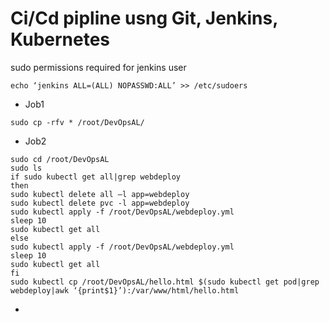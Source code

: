# Ci/Cd pipline usng Git, Jenkins, Kubernetes

sudo permissions required for jenkins user
~~~
echo ‘jenkins ALL=(ALL) NOPASSWD:ALL’ >> /etc/sudoers
~~~
* Job1 
~~~
sudo cp -rfv * /root/DevOpsAL/
~~~

* Job2
~~~
sudo cd /root/DevOpsAL
sudo ls
if sudo kubectl get all|grep webdeploy
then
sudo kubectl delete all —l app=webdeploy
sudo kubectl delete pvc -l app=webdeploy
sudo kubectl apply -f /root/DevOpsAL/webdeploy.yml
sleep 10
sudo kubectl get all
else
sudo kubectl apply -f /root/DevOpsAL/webdeploy.yml
sleep 10
sudo kubectl get all
fi
sudo kubectl cp /root/DevOpsAL/hello.html $(sudo kubectl get pod|grep webdeploy|awk ‘{print$1}’):/var/www/html/hello.html
~~~

*
